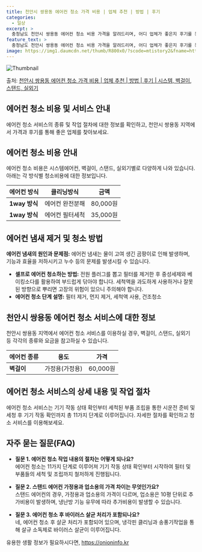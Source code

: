 ```yaml
---
title: 천안시 쌍용동 에어컨 청소 가격 비용 | 업체 추천 | 방법 | 후기
categories:
  - 일상
excerpt: >
  충청남도 천안시 쌍용동 에어컨 청소 비용 가격을 알려드리며, 어디 업체가 좋은지 후기를 통해 알아보겠습니다. 현재 글에서는 시스템, 벽걸이, 스탠드, 실외기 각각에 대해 청소 비용이 나와 있으니 참고하시면 되겠습니다. 에어컨 분해 청소 방법 보기 👈 클릭셀프 에어컨 청소 방법 보기👈 클릭천안시 쌍용동 에어컨 청소 비용시스템에어컨 방식클리닝방식금액1way 방식에어컨 완전분해80,000원1way 방식에어컨 필터세척35,000원2way 방식에어컨 완전분해90,000원2way 방식에어컨 필터세척35,000원4way 방식에어컨 완전분해120,000원4way 방식에어컨 필터세척35,000원원형방식에어컨 완전분해140,000원원형방식에어컨 필터세척35,000원에어컨 청소 견적 샘플 보기 👈 클릭에어컨 냄새의 원인에어..
feature_text: >
  충청남도 천안시 쌍용동 에어컨 청소 비용 가격을 알려드리며, 어디 업체가 좋은지 후기를 통해 알아보겠습니다. 현재 글에서는 시스템, 벽걸이, 스탠드, 실외기 각각에 대해 청소 비용이 나와 있으니 참고하시면 되겠습니다. 에어컨 분해 청소 방법 보기 👈 클릭셀프 에어컨 청소 방법 보기👈 클릭천안시 쌍용동 에어컨 청소 비용시스템에어컨 방식클리닝방식금액1way 방식에어컨 완전분해80,000원1way 방식에어컨 필터세척35,000원2way 방식에어컨 완전분해90,000원2way 방식에어컨 필터세척35,000원4way 방식에어컨 완전분해120,000원4way 방식에어컨 필터세척35,000원원형방식에어컨 완전분해140,000원원형방식에어컨 필터세척35,000원에어컨 청소 견적 샘플 보기 👈 클릭에어컨 냄새의 원인에어..
image: https://img1.daumcdn.net/thumb/R800x0/?scode=mtistory2&fname=https%3A%2F%2Fblog.kakaocdn.net%2Fdn%2FcmPodW%2FbtsHwx3yIo6%2FaqGDgdEGAoe4Gj2YIoK3vk%2Fimg.webp
---
```


![Thumbnail](https://img1.daumcdn.net/thumb/R800x0/?scode=mtistory2&fname=https%3A%2F%2Fblog.kakaocdn.net%2Fdn%2FcmPodW%2FbtsHwx3yIo6%2FaqGDgdEGAoe4Gj2YIoK3vk%2Fimg.webp)

<p>출처: <a href="https://onioninfo.kr/entry/%EC%B2%9C%EC%95%88%EC%8B%9C-%EC%8C%8D%EC%9A%A9%EB%8F%99-%EC%97%90%EC%96%B4%EC%BB%A8-%EC%B2%AD%EC%86%8C-%EA%B0%80%EA%B2%A9-%EB%B9%84%EC%9A%A9-%EC%97%85%EC%B2%B4-%EC%B6%94%EC%B2%9C-%EB%B0%A9%EB%B2%95-%ED%9B%84%EA%B8%B0-%EC%8B%9C%EC%8A%A4%ED%85%9C-%EB%B2%BD%EA%B1%B8%EC%9D%B4-%EC%8A%A4%ED%83%A0%EB%93%9C-%EC%8B%A4%EC%99%B8%EA%B8%B0" rel="dofollow">천안시 쌍용동 에어컨 청소 가격 비용 | 업체 추천 | 방법 | 후기 | 시스템, 벽걸이, 스탠드, 실외기</a> </p>

## 에어컨 청소 비용 및 서비스 안내

에어컨 청소 서비스의 종류 및 작업 절차에 대한 정보를 확인하고, 천안시 쌍용동 지역에서 가격과 후기를 통해 좋은 업체를 찾아보세요.

## 에어컨 청소 비용 안내

에어컨 청소 비용은 시스템에어컨, 벽걸이, 스탠드, 실외기별로 다양하게 나와 있습니다. 아래는 각 방식별 청소비용에 대한 정보입니다.

**에어컨 방식** | **클리닝방식** | **금액**  
---|---|---  
**1way 방식** | 에어컨 완전분해 | 80,000원  
**1way 방식** | 에어컨 필터세척 | 35,000원  
  
## 에어컨 냄새 제거 및 청소 방법

**에어컨 냄새의 원인과 문제점:** 에어컨 냄새는 물이 고여 생긴 곰팡이로 인해 발생하며, 기능과 효율을 저하시키고 누수 등의 문제를
발생시킬 수 있습니다.

  * **셀프로 에어컨 청소하는 방법:** 전원 플러그를 뽑고 필터를 제거한 후 중성세제와 베이킹소다를 활용하여 부드럽게 닦아야 합니다. 세척액을 과도하게 사용하거나 잘못된 방향으로 뿌리면 고장의 위험이 있으니 주의해야 합니다.
  * **에어컨 청소 단계 설명:** 필터 제거, 먼지 제거, 세척액 사용, 건조청소

## 천안시 쌍용동 에어컨 청소 서비스에 대한 정보

천안시 쌍용동 지역에서 에어컨 청소 서비스를 이용하실 경우, 벽걸이, 스탠드, 실외기 등 각각의 종류와 요금을 참고하실 수 있습니다.

**에어컨 종류** | **용도** | **가격**  
---|---|---  
**벽걸이** | 가정용(가정용) | 60,000원  
  
## 에어컨 청소 서비스의 상세 내용 및 작업 절차

에어컨 청소 서비스는 기기 작동 상태 확인부터 세척된 부품 조립을 통한 시운전 준비 및 세청 후 기기 작동 확인까지 총 11가지 단계로
이루어집니다. 자세한 절차를 확인하고 청소 서비스를 이용해보세요.

## 자주 묻는 질문(FAQ)

  * **질문 1. 에어컨 청소 작업 내용의 절차는 어떻게 되나요?**  
에어컨 청소는 11가지 단계로 이루어져 기기 작동 상태 확인부터 시작하여 필터 및 부품들의 세척 및 조립까지 철저하게 진행됩니다.

  * **질문 2. 스탠드 에어컨 가정용과 업소용의 가격 차이는 무엇인가요?**  
스탠드 에어컨의 경우, 가정용과 업소용의 가격이 다르며, 업소용은 10평 단위로 추가비용이 발생하며, 냉난방 기능 유무에 따라 추가비용이
발생할 수 있습니다.

  * **질문 3. 에어컨 청소 후 바이러스 살균 처리가 포함되나요?**  
네, 에어컨 청소 후 살균 처리가 포함되어 있으며, 냉각핀 클리닝과 송풍기작업을 통해 살규 소독제로 바이러스 살균이 이루어집니다.



 

유용한 생활 정보가 필요하시다면, <a href="https://onioninfo.kr" rel="dofollow">https://onioninfo.kr</a>


